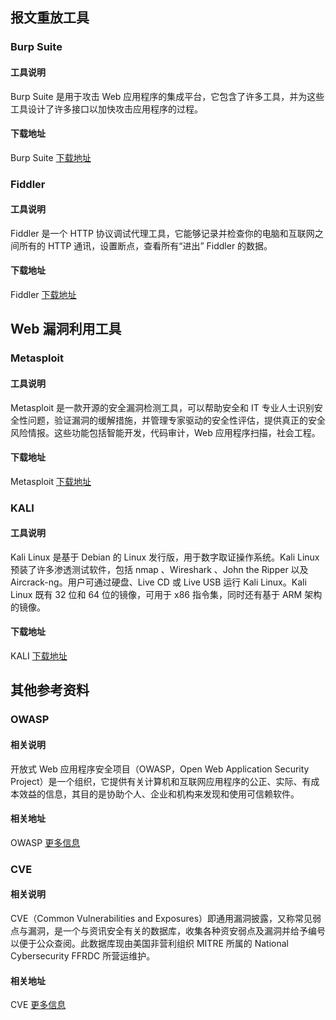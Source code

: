 ## 报文重放工具
### Burp Suite
#### 工具说明
Burp Suite 是用于攻击 Web 应用程序的集成平台，它包含了许多工具，并为这些工具设计了许多接口以加快攻击应用程序的过程。
#### 下载地址
Burp Suite [下载地址](http://portswigger.net/burp/)
### Fiddler
#### 工具说明
Fiddler 是一个 HTTP 协议调试代理工具，它能够记录并检查你的电脑和互联网之间所有的 HTTP 通讯，设置断点，查看所有“进出” Fiddler 的数据。
#### 下载地址
Fiddler [下载地址](http://www.telerik.com/fiddler)

## Web 漏洞利用工具
### Metasploit
#### 工具说明
Metasploit 是一款开源的安全漏洞检测工具，可以帮助安全和 IT 专业人士识别安全性问题，验证漏洞的缓解措施，并管理专家驱动的安全性评估，提供真正的安全风险情报。这些功能包括智能开发，代码审计，Web 应用程序扫描，社会工程。
#### 下载地址
Metasploit [下载地址](http://www.metasploit.com/)
### KALI
#### 工具说明
Kali Linux 是基于 Debian 的 Linux 发行版，用于数字取证操作系统。Kali Linux 预装了许多渗透测试软件，包括 nmap 、Wireshark 、John the Ripper 以及 Aircrack-ng。用户可通过硬盘、Live CD 或 Live USB 运行 Kali Linux。Kali Linux 既有 32 位和 64 位的镜像，可用于 x86 指令集，同时还有基于 ARM 架构的镜像。
#### 下载地址
KALI [下载地址](http://www.kali.org/)

## 其他参考资料
### OWASP
#### 相关说明
开放式 Web 应用程序安全项目（OWASP，Open Web Application Security Project）是一个组织，它提供有关计算机和互联网应用程序的公正、实际、有成本效益的信息，其目的是协助个人、企业和机构来发现和使用可信赖软件。
#### 相关地址
OWASP [更多信息](http://www.owasp.org/index.php/Main_Page)
### CVE
#### 相关说明
CVE（Common Vulnerabilities and Exposures）即通用漏洞披露，又称常见弱点与漏洞，是一个与资讯安全有关的数据库，收集各种资安弱点及漏洞并给予编号以便于公众查阅。此数据库现由美国非营利组织 MITRE 所属的 National Cybersecurity FFRDC 所营运维护。
#### 相关地址
CVE	[更多信息](http://cve.mitre.org/)
